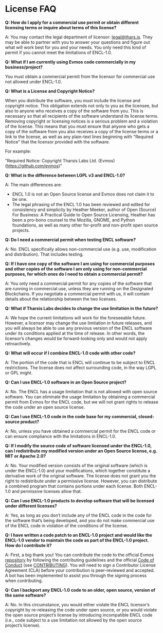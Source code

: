 # License FAQ

**Q: How do I apply for a commercial use permit or obtain different licensing terms or inquire about terms of this license?**

A: You may contact the legal department of licensor: <legal@thars.is>. They may be able to partner with you to answer your questions and figure out what will work best for you and your needs. You only need this kind of permit if you cannot meet the limitations of ENCL-1.0.

**Q: What if I am currently using Evmos code commercially in my business/project?**

You must obtain a commercial permit from the licensor for commercial use not allowed under ENCL-1.0.

**Q: What is a License and Copyright Notice?**

When you distribute the software, you must include the license and copyright notice. This obligation extends not only to you as the licensee, but also to anyone who receives a copy of the software from you. This is necessary so that all recipients of the software understand its license terms. Removing copyright or licensing notices is a serious problem and a violation of the license. This means that you must ensure that anyone who gets a copy of the software from you also receives a copy of the license terms or a link to the license, as well as any plain-text lines beginning with "Required Notice" that the licensor provided with the software.

For example:

"Required Notice: Copyright Tharsis Labs Ltd. (Evmos)(https://github.com/evmos)"

**Q: What is the difference between LGPL v3 and ENCL-1.0?**

A: The main differences are:

- ENCL 1.0 is not an Open Source license and Evmos does not claim it to be one.
- The legal phrasing of the ENCL 1.0 has been reviewed and edited for consistency and simplicity by Heather Meeker, author of Open (Source) For Business: A Practical Guide to Open Source Licensing, Heather has been a pro-bono counsel to the Mozilla, GNOME, and Python foundations, as well as many other for-profit and non-profit open source projects.

**Q: Do I need a commercial permit when testing ENCL software?**

A: No. ENCL specifically allows non-commercial use (e.g. use, modification and distribution). That includes testing.

**Q: If I have one copy of the software I am using for commercial purposes and other copies of the software I am only using for non-commercial purposes, for which ones do I need to obtain a commercial permit?**

A: You only need a commercial permit for any copies of the software that are running in commercial use, unless they are running on the Designated Blockchains. If you negotiate a commercial permit with us, it will contain details about the relationship between the two licenses.

**Q: What if Tharsis Labs decides to change the use limitation in the future?**

A: We hope the current limitations will work for the foreseeable future. However, a licensor may change the use limitation in future releases, and you will always be able to use any previous version of the ENCL software under its conditions applied at the time of release. In other words, the licensor’s changes would be forward-looking only and would not apply retroactively.

**Q: What will occur if I combine ENCL-1.0 code with other code?**

A: The portion of the code that is ENCL will continue to be subject to ENCL restrictions. The license does not affect surrounding code, in the way LGPL or GPL might.

**Q: Can I use ENCL-1.0 software in an Open Source project?**

A: No. The ENCL has a usage limitation that is not allowed with open source software. You can eliminate the usage limitation by obtaining a commercial permit from Evmos for the ENCL code, but we will not grant rights to release the code under an open source license.

**Q: Can I use ENCL-1.0 code in the code base for my commercial, closed-source product?**

A: No, unless you have obtained a commercial permit for the ENCL code or can ensure compliance with the limitations in ENCL-1.0.

**Q: If I modify the source code of software licensed under the ENCL-1.0, can I redistribute my modified version under an Open Source license, e.g. MIT or Apache 2.0?**

A: No. Your modified version consists of the original software (which is under the ENCL-1.0) and your modifications, which together constitute a derivative work of the original software. The license does not grant you the right to redistribute under a permissive license. However, you can distribute a combined program that contains portions under each license. Both ENCL-1.0 and permissive licenses allow that.

**Q: Can I use ENCL-1.0 products to develop software that will be licensed under different licenses?**

A: Yes, as long as you don’t include any of the ENCL code in the code for the software that’s being developed, and you do not make commercial use of the ENCL code in violation of the conditions of the license.

**Q: I have written a code patch to an ENCL-1.0 project and would like the ENCL-1.0 vendor to maintain the code as part of the ENCL-1.0 project. How do I contribute it?**

A: First, a big thank you! You can contribute the code to the official Evmos [repository](https://github.com/evmos/evmos) by following the contributing guidelines and the official [Code of Conduct](https://github.com/evmos/evmos/blob/main/CODE_OF_CONDUCT.md) (see [CONTRIBUTING](https://github.com/evmos/evmos/blob/main/CONTRIBUTING.md)). You will need to sign a Contributor License Agreement (CLA) before your contribution is peer-reviewed and accepted. A bot has been implemented to assist you through the signing process when contributing.

**Q: Can I backport any ENCL-1.0 code to an older, open source, version of the same software?**

A: No. In this circumstance, you would either violate the ENCL licensor’s copyright by re-releasing the code under open source, or you would violate the open source project’s license by introducing incompatible ENCL code (i.e., code subject to a use limitation not allowed by the open source project’s license).
